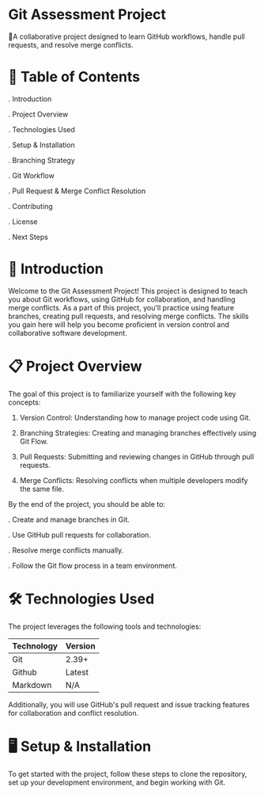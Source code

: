 # Git Assessment Project

🚀A collaborative project designed to learn GitHub workflows, handle pull requests, and resolve merge conflicts.

# 📜 Table of Contents

. Introduction

. Project Overview

. Technologies Used

. Setup & Installation

. Branching Strategy

. Git Workflow

. Pull Request & Merge Conflict Resolution

. Contributing

. License

. Next Steps

# 📌 Introduction

Welcome to the Git Assessment Project! This project is designed to teach you about Git workflows, using GitHub for collaboration, and handling merge conflicts. As a part of this project, you'll practice using feature branches, creating pull requests, and resolving merge conflicts. The skills you gain here will help you become proficient in version control and collaborative software development.

# 📋 Project Overview

The goal of this project is to familiarize yourself with the following key concepts:

1.  Version Control: Understanding how to manage project code using Git.

2.  Branching Strategies: Creating and managing branches effectively using Git Flow.

3.  Pull Requests: Submitting and reviewing changes in GitHub through pull requests.

4.  Merge Conflicts: Resolving conflicts when multiple developers modify the same file.

By the end of the project, you should be able to:

. Create and manage branches in Git.

. Use GitHub pull requests for collaboration.

. Resolve merge conflicts manually.

. Follow the Git flow process in a team environment.

# 🛠 Technologies Used

The project leverages the following tools and technologies:

| Technology | Version |
| :--------- | :------ |
| Git        | 2.39+   |
| Github     | Latest  |
| Markdown   | N/A     |

Additionally, you will use GitHub's pull request and issue tracking features for collaboration and conflict resolution.

# 🖥️ Setup & Installation

To get started with the project, follow these steps to clone the repository, set up your development environment, and begin working with Git.
